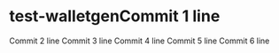 # test-walletgenCommit 1 line
Commit 2 line
Commit 3 line
Commit 4 line
Commit 5 line
Commit 6 line
